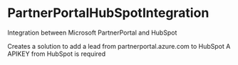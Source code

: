 # PartnerPortalHubSpotIntegration
Integration between Microsoft PartnerPortal and HubSpot

Creates a solution to add a lead from partnerportal.azure.com to HubSpot
A APIKEY from HubSpot is required
